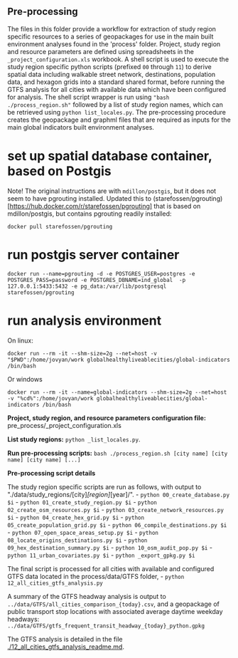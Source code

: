 ## Pre-processing
The files in this folder provide a workflow for extraction of study region specific resources to a series of geopackages for use in the main built environment analyses found in the 'process' folder.
Project, study region and resource parameters are defined using spreadsheets in the `_project_configuration.xls` workbook.  A shell script is used to execute the study region specific python scripts (prefixed `00` through `11`) to derive spatial data including walkable street network, destinations, population data, and hexagon grids into a standard shared format, before running the GTFS analysis for all cities with available data which have been configured for analysis. The shell script wrapper is run using `"bash ./process_region.sh"` followed by a list of study region names, which can be retrieved using `python list_locales.py`. The pre-processing procedure creates the geopackage and graphml files that are required as inputs for the main global indicators built environment analyses. 
 
# set up spatial database container, based on Postgis

Note! The original instructions are with `mdillon/postgis`, but it does not seem to have pgrouting installed. 
Updated this to (starefossen/pgrouting)[https://hub.docker.com/r/starefossen/pgrouting] that is based on mdillon/postgis, but contains pgrouting readily installed:

```
docker pull starefossen/pgrouting
```

# run postgis server container

```
docker run --name=pgrouting -d -e POSTGRES_USER=postgres -e POSTGRES_PASS=password -e POSTGRES_DBNAME=ind_global  -p 127.0.0.1:5433:5432 -e pg_data:/var/lib/postgresql starefossen/pgrouting
```

# run analysis environment 
On linux:
```
docker run --rm -it --shm-size=2g --net=host -v "$PWD":/home/jovyan/work globalhealthyliveablecities/global-indicators /bin/bash
```
Or windows
```
docker run --rm -it --name=global-indicators --shm-size=2g --net=host -v "%cd%":/home/jovyan/work globalhealthyliveablecities/global-indicators /bin/bash
```

 
**Project, study region, and resource parameters configuration file:** pre_process/_project_configuration.xls

**List study regions:** `python _list_locales.py`.

**Run pre-processing scripts:** `bash ./process_region.sh [city name] [city name] [city name] [...]`

**Pre-processing script details** 

The study region specific scripts are run as follows, with output to "./data/study_regions/[city]_[region]_[year]/". 
	-    `python 00_create_database.py $i`
	-    `python 01_create_study_region.py $i`
	-    `python 02_create_osm_resources.py $i`
	-    `python 03_create_network_resources.py $i`
	-    `python 04_create_hex_grid.py $i`
	-    `python 05_create_population_grid.py $i`
	-    `python 06_compile_destinations.py $i`
	-    `python 07_open_space_areas_setup.py $i`
	-    `python 08_locate_origins_destinations.py $i`
	-    `python 09_hex_destination_summary.py $i`
	-    `python 10_osm_audit_pop.py $i`
	-    `python 11_urban_covariates.py $i`
	-    `python _export_gpkg.py $i`
    
The final script is processed for all cities with available and configured GTFS data located in the process/data/GTFS folder,
    -   `python 12_all_cities_gtfs_analysis.py`

A summary of the GTFS headway analysis is output to `../data/GTFS/all_cities_comparison_{today}.csv`, and a geopackage of public transport stop locations with associated average daytime weekday headways:
`../data/GTFS/gtfs_frequent_transit_headway_{today}_python.gpkg`

The GTFS analysis is detailed in the file [./12_all_cities_gtfs_analysis_readme.md](./12_all_cities_gtfs_analysis_readme.md).
